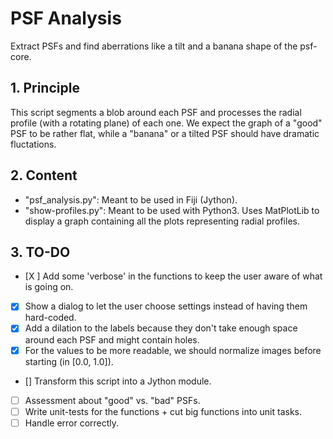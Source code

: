 # PSF Analysis

Extract PSFs and find aberrations like a tilt and a banana shape of the psf-core.

## 1. Principle

This script segments a blob around each PSF and processes the radial profile (with a rotating plane) of each one.
We expect the graph of a "good" PSF to be rather flat, while a "banana" or a tilted PSF should have dramatic fluctations.

## 2. Content

- "psf_analysis.py": Meant to be used in Fiji (Jython).
- "show-profiles.py": Meant to be used with Python3. Uses MatPlotLib to display a graph containing all the plots representing radial profiles.

## 3. TO-DO

- [X ] Add some 'verbose' in the functions to keep the user aware of what is going on.
- [X] Show a dialog to let the user choose settings instead of having them hard-coded.
- [X] Add a dilation to the labels because they don't take enough space around each PSF and might contain holes.
- [X] For the values to be more readable, we should normalize images before starting (in [0.0, 1.0]).
- [] Transform this script into a Jython module.
- [ ] Assessment about "good" vs. "bad" PSFs.
- [ ] Write unit-tests for the functions + cut big functions into unit tasks.
- [ ] Handle error correctly.